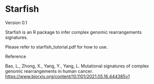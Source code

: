 # Starfish
Version 0.1

Starfish is an R package to infer complex genomic rearrangements signatures. 

Please refer to starfish_tutorial.pdf for how to use.

Reference

Bao, L., Zhong, X., Yang, Y., Yang, L. Mutational signatures of complex genomic rearrangements
in human cancer. https://www.biorxiv.org/content/10.1101/2021.05.16.444385v1

